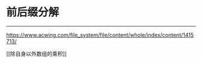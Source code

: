 # 前后缀分解

---

https://www.acwing.com/file_system/file/content/whole/index/content/1415713/

[[除自身以外数组的乘积]]